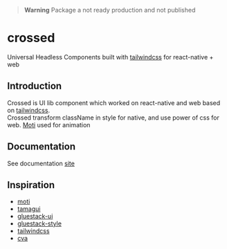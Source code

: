 > **Warning**
> Package a not ready production and not published

# crossed
 Universal Headless Components built with [tailwindcss](https://tailwindcss.com/) for react-native + web

## Introduction
Crossed is UI lib component which worked on react-native and web based on [tailwindcss](https://tailwindcss.com/).  
Crossed transform className in style for native, and use power of css for web.
[Moti](https://moti.fyi/) used for animation

## Documentation
See documentation [site](https://lobor.github.io/crossed)

## Inspiration
 - [moti](https://moti.fyi/)
 - [tamagui](https://tamagui.dev/)
 - [gluestack-ui](https://ui.gluestack.io/)
 - [gluestack-style](https://style.gluestack.io/)
 - [tailwindcss](https://tailwindcss.com/)
 - [cva](https://cva.style/docs)